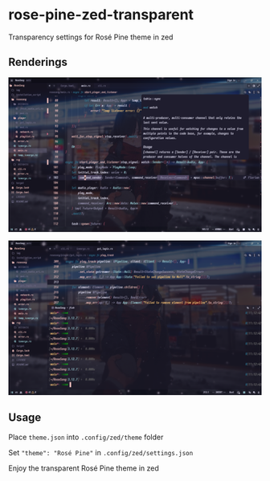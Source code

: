 # rose-pine-zed-transparent
Transparency settings for Rosé Pine theme in zed
## Renderings
<p align="center">
    <img src="images/editor.png" alt="zed editor">
</p>
<p align="center">
    <img src="images/terminal.png" alt="zed editor">
</p>

## Usage
Place `theme.json` into `.config/zed/theme` folder

Set `"theme": "Rosé Pine"` in `.config/zed/settings.json`

Enjoy the transparent Rosé Pine theme in zed
